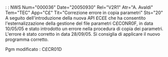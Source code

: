  :  : NWS Num="000036" Date="20050930" Rel="V2R1" Atr="A. Avaldi" Tem="TEC" App="C£" Tit="Correzione errore in copia parametri" Sts="20"
A seguito dell'introduzione della nuova API £C£E che ha consentito l'esternalizzazione della gestione del file parametri C£CONR0F, in data 10/05/05 e stato introdotto un errore nella procedura
di copia dei parametri.
L'errore è stato corretto in data 28/09/05.
Si consiglia di applicare il nuovo programma corretto.

Pgm modificato :  C£CR01D

